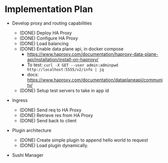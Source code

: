 # Implementation Plan

- Develop proxy and routing capabilities

  - (DONE) Deploy HA Proxy
  - (DONE) Configure HA Proxy
  - (DONE) Load balancing
  - (DONE) Enable data plane api, in docker compose
    - https://www.haproxy.com/documentation/haproxy-data-plane-api/installation/install-on-haproxy/
    - To test: `curl -X GET --user admin:adminpwd http://localhost:5555/v2/info | jq`
    - docs: https://www.haproxy.com/documentation/dataplaneapi/community/
  - (DONE) Setup test servers to take in app id

- Ingress
  - (DONE) Send req to HA Proxy
  - (DONE) Retrieve res from HA Proxy
  - (DONE) Send back to client

- Plugin architecture
  - (DONE) Create simple plugin to append hello world to request
  - (DONE) Load plugin dynamically.

- Sushi Manager
